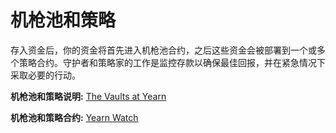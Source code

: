 # 机枪池和策略

存入资金后，你的资金将首先进入机枪池合约，之后这些资金会被部署到一个或多个策略合约。守护者和策略家的工作是监控存款以确保最佳回报，并在紧急情况下采取必要的行动。
 
**机枪池和策略说明:** [The Vaults at Yearn](https://medium.com/yearn-state-of-the-vaults/the-vaults-at-yearn-9237905ffed3)

**机枪池和策略合约:** [Yearn Watch](https://yearn.watch/)
